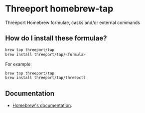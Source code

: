 # Threeport homebrew-tap
Threeport Homebrew formulae, casks and/or external commands


## How do I install these formulae?

```bash
brew tap threeport/tap
brew install threeport/tap/<formula>
```

For example:

```bash
brew tap threeport/tap
brew install threeport/tap/threepctl
```


## Documentation

* [Homebrew's documentation](https://docs.brew.sh).
